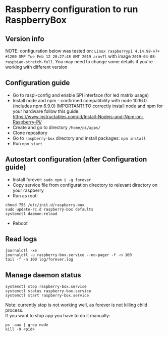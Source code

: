 # Raspberry configuration to run RaspberryBox

## Version info
NOTE: configuration below was tested on:
`Linux raspberrypi 4.14.98-v7+ #1200 SMP Tue Feb 12 20:27:48 GMT 2019 armv7l`
with image `2019-04-08-raspbian-stretch-full`.
You may need to change some details if you're working with different version

## Configuration guide

* Go to raspi-config and enable SPI interface (for led matrix usage)
* Install node and npm - confirmed compatibility with node 10.16.0 (includes npm 6.9.0)
IMPORTANT! TO correctly install node and npm for your hardware follow this guide: 
https://www.instructables.com/id/Install-Nodejs-and-Npm-on-Raspberry-Pi/<br>
* Create and go to directory `/home/pi/apps/`
* Clone repository
* Go to `raspberry-box` directory and install packages: `npm install`
* Run `npm start`

## Autostart configuration (after Configuration guide)
* Install forever: `sudo npm i -g forever`
* Copy service file from configuration directory to relevant directory on your raspberry
* Run as root:
```
chmod 755 /etc/init.d/raspberry-box
sudo update-rc.d raspberry-box defaults
systemctl daemon-reload
```
* Reboot 

## Read logs
```
journalctl -xe
journalctl -u raspberry-box.service --no-pager -f -n 100
tail -f -n 100 log/forever.log
```

## Manage daemon status
```
systemctl stop raspberry-box.service
systemctl status raspberry-box.service
systemctl start raspberry-box.service
```
Note: currently stop is not working well, as forever is not killing child process.<br> 
If you want to stop app you have to do it manually:
```
ps -aux | grep node
kill -9 <pid>
```






